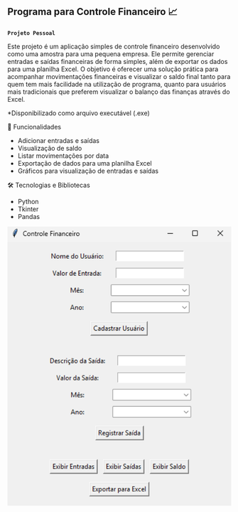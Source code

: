 ## Programa para Controle Financeiro 📈
**`Projeto Pessoal`** 

Este projeto é um aplicação simples de controle financeiro desenvolvido como uma amostra para uma pequena empresa. Ele permite gerenciar entradas e saídas financeiras de forma simples, além de exportar os dados para uma planilha Excel. O objetivo é oferecer uma solução prática para acompanhar movimentações financeiras e visualizar o saldo final tanto para quem tem mais facilidade na utilização de programa, quanto para usuários mais tradicionais que preferem visualizar o balanço das finanças através do Excel.

*Disponibilizado como arquivo executável (.exe)

🧰 Funcionalidades

- Adicionar entradas e saídas
- Visualização de saldo
- Listar movimentações por data
- Exportação de dados para uma planilha Excel
- Gráficos para visualização de entradas e saídas

🛠️ Tecnologias e Bibliotecas

- Python
- Tkinter 
- Pandas

<img width=620px alt="app de controle financeiro" src="controle_financeiro_python.png">
